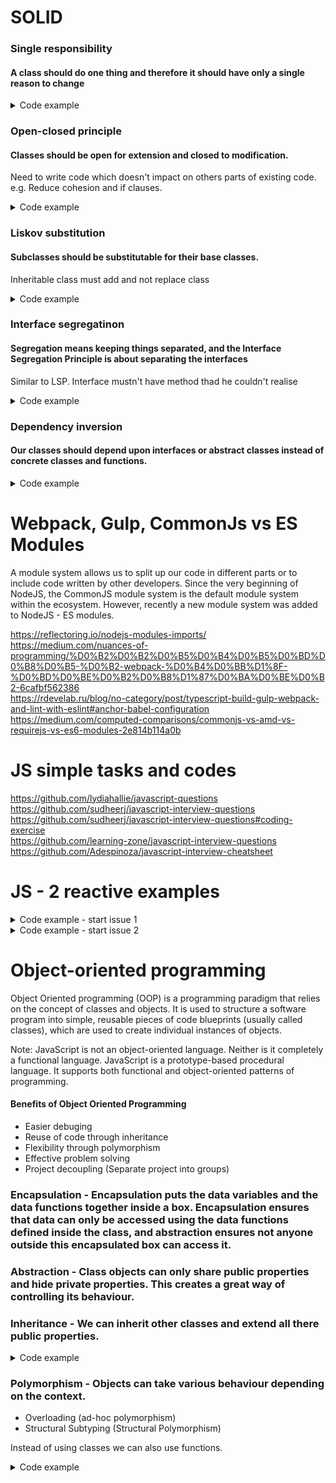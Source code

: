 # SOLID

### Single responsibility
#### A class should do one thing and therefore it should have only a single reason to change

<details>
  <summary>Code example</summary>
      
```typescript
  
// Single Responsibility Principle
class HttpClient {
  get(url: string) {}
  post() {}
  put() {}
  delete() {}
}

class UserService {
  client: HttpClient;
  constructor(client) {
      this.client = client;
  }
  getOneUser(id: number) {}
  getAllUsers() {}
}

class RequisitesService {
  createRequisites() {}
  getRequisites() {}
  updateRequisites() {}
} 
 
```
</details>

### Open-closed principle
#### Classes should be open for extension and closed to modification.
Need to write code which doesn't impact on others parts of existing code. e.g. Reduce cohesion and if clauses.

<details>
  <summary>Code example</summary>
  
 ```typescript

interface Attacker {
  attack: () => void;
}
class Weapon implements Attacker {
  damage: number; // 0 - 100;
  range: number; // 0 - 100;

  constructor( damage: number, range: number) {
    this.damage = damage;
    this.range = range;
  }

  attack() {}
}

class Sword extends Weapon {
  attack() {
    console.log('Удар мечом с уроном ' + this.damage)
  }
}

class Crossbow extends Weapon {
  attack() {
    console.log('Выстрел из арбалета с уроном ' + this.damage)
  }
}

class Knife extends Weapon {
  attack() {
    console.log('Удар ножом с уроном ' + this.damage)
  }
}

class Character {
  name: string;
  weapon: Weapon;

  constructor(name: string, weapon: Weapon) {
    this.name = name;
    this.weapon = weapon;
  }

  changeWeapon(newWeapon: Weapon) {
    this.weapon = newWeapon;
  }

  attack() {
    this.weapon.attack();
  }
}

const sword = new Sword(15, 2);
const character = new Character('Warrior', sword);
character.attack()

const crossbow = new Crossbow(40, 100);
character.changeWeapon(crossbow);
character.attack()
 
```
</details>

### Liskov substitution
#### Subclasses should be substitutable for their base classes.

Inheritable class must add and not replace class

<details>
  <summary>Code example</summary>
      
```typescript

 class Database {
  connect() {}
  read() {}
  write() {}
}

class SQLDatabase extends Database {
  connect() {}
  read() {}
  write() {}
  joinTables() {}
}

class NOSQLDatabase extends Database {
  connect() {}
  read() {}
  write() {}
  createIndex() {}
}

class MySQLDatabase extends SQLDatabase {
  connect() {}
  read() {}
  write() {}
  joinTables() {}
}

class MongoDatabase extends NOSQLDatabase {
  connect() {}
  read() {}
  write() {}
  createIndex() {}
  mergeDocuments() {}
}


function startApp(database: Database) {
  database.connect()
}
startApp(new MongoDatabase())
startApp(new MySQLDatabase())

  
```
</details>

### Interface segregatinon
#### Segregation means keeping things separated, and the Interface Segregation Principle is about separating the interfaces

Similar to LSP. Interface mustn't have method thad he couldn't realise

<details>
  <summary>Code example</summary>
      
```typescript
  
interface HttpRequest {
  get: () => void;
  post: () => void;
  put: () => void;
  delete: () => void;
  
  addToken: () => void; // need to move to another interface, because not of clients need it.
}
  
```
</details>

### Dependency inversion
#### Our classes should depend upon interfaces or abstract classes instead of concrete classes and functions.

<details>
  <summary>Code example</summary>
      
```typescript

interface MusicApi {
  getTracks: () => void;
}

class YandexMusicApi implements MusicApi {
  getTracks(): void {}
}

class SpotifyApi implements MusicApi {
  getTracks(): void {}
}

class VKMusicApi implements MusicApi {
  getTracks(): void {}
}

class MusicClient implements MusicApi {
  client: MusicApi;

  constructor(client: MusicApi) {
    this.client = client;
  }

  getTracks() {
    this.client.getTracks();
  }
}

const MusicApp = () => {
  const API = new MusicClient(new SpotifyApi())

  API.getTracks()
}


interface HttpClient {

}


class Axios implements HttpClient {
  request() {
    fetch
    XMLHttpRequest()
    node-fetch
    node http module
  }
}


```
</details>

# Webpack, Gulp, CommonJs vs ES Modules

A module system allows us to split up our code in different parts or to include code written by other developers.
Since the very beginning of NodeJS, the CommonJS module system is the default module system within the ecosystem. However, recently a new module system was added to NodeJS - ES modules.

https://reflectoring.io/nodejs-modules-imports/ <br />
https://medium.com/nuances-of-programming/%D0%B2%D0%B2%D0%B5%D0%B4%D0%B5%D0%BD%D0%B8%D0%B5-%D0%B2-webpack-%D0%B4%D0%BB%D1%8F-%D0%BD%D0%BE%D0%B2%D0%B8%D1%87%D0%BA%D0%BE%D0%B2-6cafbf562386 <br />
https://rdevelab.ru/blog/no-category/post/typescript-build-gulp-webpack-and-lint-with-eslint#anchor-babel-configuration <br />
https://medium.com/computed-comparisons/commonjs-vs-amd-vs-requirejs-vs-es6-modules-2e814b114a0b <br />

# JS simple tasks and codes

https://github.com/lydiahallie/javascript-questions <br />
https://github.com/sudheerj/javascript-interview-questions <br />
https://github.com/sudheerj/javascript-interview-questions#coding-exercise <br />
https://github.com/learning-zone/javascript-interview-questions <br />
https://github.com/Adespinoza/javascript-interview-cheatsheet <br />

# JS - 2 reactive examples

<details>
  <summary>Code example - start issue 1</summary>
      
```javascript
  
/* 1. Init obj with defineProperty instructions */
/* 2. When first autoRun start, runningReaction becomes callback function with console.log and obj.a assigning */
/* 3. After assigning get operator do its work and save fn instruction for key "a" */
/* 4. The same for autoRun for obj.b */
/* PROFIT (works on closure and global variable) */
let runningReaction = null;

const obj = reactive({
  a: 0,
  b: 1,
});

autoRun(() => {
  console.log("obj.a reactive", obj.a);
});

autoRun(() => {
  console.log("obj.b reactive", obj.b);
});

function reactive(obj) {
  return Object.entries(obj).reduce((acc, [key, val]) => {
    let value = val;
    const deps = new Set();
    Object.defineProperty(acc, key, {
      get() {
        if (runningReaction && !deps.has(runningReaction)) {
          deps.add(runningReaction);
        }
        return value;
      },
      set(newValue) {
        if (hasChanged(value, newValue)) {
          value = newValue;
          deps.forEach(f => f());
        }
      },
      enumerable: true,
    });
    return acc;
  }, {});
}

function hasChanged(newVal, oldVal) {
  return newVal !== oldVal && (newVal === newVal || oldVal === oldVal);
}

function autoRun(fn) {
  runningReaction = fn;
  fn();
  runningReaction = null;
}

obj.a = 6;
obj.b = 10;
```
</details>

<details>
  <summary>Code example - start issue 2</summary>
      
```javascript
  
class Reactive {
  constructor (obj) {
    this.contents = obj;
    this.listeners = {};
    this.makeReactive(obj);
  }
  makeReactive(obj) {
    Object.keys(obj).forEach(prop => this.makePropReactive(obj, prop));
  }

  makePropReactive(obj, key) {
    let value = obj[key];

    // Gotta be careful with this here
    const that = this;

    Object.defineProperty(obj, key, {
        get () {
          return value;
        },
        set (newValue) {
          value = newValue;
          that.notify(key)
        }
    });
  }

  listen(prop, handler) {
    if (!this.listeners[prop]) this.listeners[prop] = [];

    this.listeners[prop].push(handler);
  }

  notify(prop) {
    this.listeners[prop].forEach(listener => listener(this.contents[prop]));
  }

}

const data = new Reactive({
  foo: 'bar'
});

data.listen('foo', (change) => console.log('Change: ' + change));

data.contents.foo = 'baz';

```
</details>

# Object-oriented programming

Object Oriented programming (OOP) is a programming paradigm that relies on the concept of classes and objects. It is used to structure a software program into simple, reusable pieces of code blueprints (usually called classes), which are used to create individual instances of objects. 

Note: JavaScript is not an object-oriented language. Neither is it completely a functional language. JavaScript is a prototype-based procedural language. It supports both functional and object-oriented patterns of programming.

#### Benefits of Object Oriented Programming

+ Easier debuging
+ Reuse of code through inheritance
+ Flexibility through polymorphism
+ Effective problem solving
+ Project decoupling (Separate project into groups)

### Encapsulation - Encapsulation puts the data variables and the data functions together inside a box. Encapsulation ensures that data can only be accessed using the data functions defined inside the class, and abstraction ensures not anyone outside this encapsulated box can access it.

### Abstraction - Class objects can only share public properties and hide private properties. This creates a great way of controlling its behaviour.

### Inheritance - We can inherit other classes and extend all there public properties.

<details>
  <summary>Code example</summary>
      
```javascript

// "class" declaration
function Car(make, model) {
  this.make = make;
  this.model = model;

  function start() {
    console.log('vroom');
  }

  function toString() {
    console.log('Car - ' + this.make + ' - ' + this.model);
  }

  return { make, model, start, toString }
}

// inheritance example
function SportsCar(make, model, turbocharged) {
  Car.call(this, make, model);
  this.turbocharged = turbocharged;
}

// actual inheritance logic
SportsCar.prototype = Object.create(Car.prototype);
SportsCar.prototype.constructor = SportsCar;

// overriding the start method
SportsCar.prototype.start = function() {
  console.log('VROOOOM');
}

// Now testing the classes
var car = new Car('Nissan', 'Sunny');
car.start(); // vroom
console.log(car.make); // Nissan

var sportsCar = new SportsCar('Subaru', 'BRZ', true);
sportsCar.start(); // VROOOOM
console.log(car.turbocharged); // true

```
</details>

### Polymorphism - Objects can take various behaviour depending on the context.

+ Overloading (ad-hoc polymorphism)
+ Structural Subtyping (Structural Polymorphism)

Instead of using classes we can also use functions.

<details>
  <summary>Code example</summary>
      
```typescript

interface DbCommon {
  getDetails: () => DbDetails[];
}

interface DbDetails {
  name: string;
  age: number;
}

class MongoDb implements DbCommon {
  // Structural Polymorphism
  getDetails = (): DbDetails[] => {
    return [
      {
        name: "MongoDb",
        age: 5
      }
    ];
  };

  // Polymorphism Overloading

  // getDetails = (num: number): DbDetails[]  => {
  //   return [{
  //     name: "MongoDb",
  //     age: 5 + num
  //   }];
  // };
}

class Postgres implements DbCommon {
  // Structural Polymorphism
  getDetails = (): DbDetails[] => {
    return [
      {
        name: "Postgres",
        age: 15
      }
    ];
  };
}

class Database {
  db1: DbCommon;
  db2: Postgres;

  // Aggregation
  constructor(db: DbCommon) {
    this.db1 = db;
    // Composition
    this.db2 = new Postgres();
  }

  getUsersAggregation() {
    return this.db1.getDetails();
  }

  getUsersComposition() {
    return this.db2.getDetails();
  }
}

// Depedency injection MongoDb
const db = new Database(new MongoDb());
console.log(db.getUsersAggregation());
console.log(db.getUsersComposition());

```
</details>


